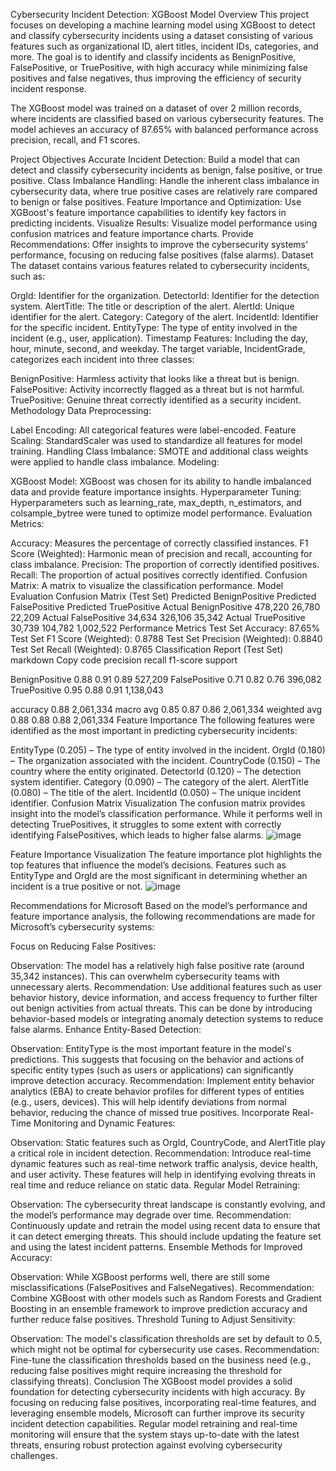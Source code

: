 Cybersecurity Incident Detection: XGBoost Model
Overview
This project focuses on developing a machine learning model using XGBoost to detect and classify cybersecurity incidents using a dataset consisting of various features such as organizational ID, alert titles, incident IDs, categories, and more. The goal is to identify and classify incidents as BenignPositive, FalsePositive, or TruePositive, with high accuracy while minimizing false positives and false negatives, thus improving the efficiency of security incident response.

The XGBoost model was trained on a dataset of over 2 million records, where incidents are classified based on various cybersecurity features. The model achieves an accuracy of 87.65% with balanced performance across precision, recall, and F1 scores.

Project Objectives
Accurate Incident Detection: Build a model that can detect and classify cybersecurity incidents as benign, false positive, or true positive.
Class Imbalance Handling: Handle the inherent class imbalance in cybersecurity data, where true positive cases are relatively rare compared to benign or false positives.
Feature Importance and Optimization: Use XGBoost's feature importance capabilities to identify key factors in predicting incidents.
Visualize Results: Visualize model performance using confusion matrices and feature importance charts.
Provide Recommendations: Offer insights to improve the cybersecurity systems' performance, focusing on reducing false positives (false alarms).
Dataset
The dataset contains various features related to cybersecurity incidents, such as:

OrgId: Identifier for the organization.
DetectorId: Identifier for the detection system.
AlertTitle: The title or description of the alert.
AlertId: Unique identifier for the alert.
Category: Category of the alert.
IncidentId: Identifier for the specific incident.
EntityType: The type of entity involved in the incident (e.g., user, application).
Timestamp Features: Including the day, hour, minute, second, and weekday.
The target variable, IncidentGrade, categorizes each incident into three classes:

BenignPositive: Harmless activity that looks like a threat but is benign.
FalsePositive: Activity incorrectly flagged as a threat but is not harmful.
TruePositive: Genuine threat correctly identified as a security incident.
Methodology
Data Preprocessing:

Label Encoding: All categorical features were label-encoded.
Feature Scaling: StandardScaler was used to standardize all features for model training.
Handling Class Imbalance: SMOTE and additional class weights were applied to handle class imbalance.
Modeling:

XGBoost Model: XGBoost was chosen for its ability to handle imbalanced data and provide feature importance insights.
Hyperparameter Tuning: Hyperparameters such as learning_rate, max_depth, n_estimators, and colsample_bytree were tuned to optimize model performance.
Evaluation Metrics:

Accuracy: Measures the percentage of correctly classified instances.
F1 Score (Weighted): Harmonic mean of precision and recall, accounting for class imbalance.
Precision: The proportion of correctly identified positives.
Recall: The proportion of actual positives correctly identified.
Confusion Matrix: A matrix to visualize the classification performance.
Model Evaluation
Confusion Matrix (Test Set)
Predicted BenignPositive	Predicted FalsePositive	Predicted TruePositive
Actual BenignPositive	478,220	26,780	22,209
Actual FalsePositive	34,634	326,106	35,342
Actual TruePositive	30,739	104,782	1,002,522
Performance Metrics
Test Set Accuracy: 87.65%
Test Set F1 Score (Weighted): 0.8788
Test Set Precision (Weighted): 0.8840
Test Set Recall (Weighted): 0.8765
Classification Report (Test Set)
markdown
Copy code
                precision    recall  f1-score   support

BenignPositive       0.88      0.91      0.89    527,209
FalsePositive        0.71      0.82      0.76    396,082
TruePositive         0.95      0.88      0.91  1,138,043

accuracy                                 0.88   2,061,334
macro avg            0.85      0.87      0.86   2,061,334
weighted avg         0.88      0.88      0.88   2,061,334
Feature Importance
The following features were identified as the most important in predicting cybersecurity incidents:

EntityType (0.205) – The type of entity involved in the incident.
OrgId (0.180) – The organization associated with the incident.
CountryCode (0.150) – The country where the entity originated.
DetectorId (0.120) – The detection system identifier.
Category (0.090) – The category of the alert.
AlertTitle (0.080) – The title of the alert.
IncidentId (0.050) – The unique incident identifier.
Confusion Matrix Visualization
The confusion matrix provides insight into the model’s classification performance. While it performs well in detecting TruePositives, it struggles to some extent with correctly identifying FalsePositives, which leads to higher false alarms.
![image](https://github.com/user-attachments/assets/9f36b054-71c2-4c9e-969c-2a5bdd9226a1)

Feature Importance Visualization
The feature importance plot highlights the top features that influence the model’s decisions. Features such as EntityType and OrgId are the most significant in determining whether an incident is a true positive or not.
![image](https://github.com/user-attachments/assets/15602e69-6fda-4bde-a190-8ecb93331a40)

Recommendations for Microsoft
Based on the model’s performance and feature importance analysis, the following recommendations are made for Microsoft’s cybersecurity systems:

Focus on Reducing False Positives:

Observation: The model has a relatively high false positive rate (around 35,342 instances). This can overwhelm cybersecurity teams with unnecessary alerts.
Recommendation: Use additional features such as user behavior history, device information, and access frequency to further filter out benign activities from actual threats. This can be done by introducing behavior-based models or integrating anomaly detection systems to reduce false alarms.
Enhance Entity-Based Detection:

Observation: EntityType is the most important feature in the model's predictions. This suggests that focusing on the behavior and actions of specific entity types (such as users or applications) can significantly improve detection accuracy.
Recommendation: Implement entity behavior analytics (EBA) to create behavior profiles for different types of entities (e.g., users, devices). This will help identify deviations from normal behavior, reducing the chance of missed true positives.
Incorporate Real-Time Monitoring and Dynamic Features:

Observation: Static features such as OrgId, CountryCode, and AlertTitle play a critical role in incident detection.
Recommendation: Introduce real-time dynamic features such as real-time network traffic analysis, device health, and user activity. These features will help in identifying evolving threats in real time and reduce reliance on static data.
Regular Model Retraining:

Observation: The cybersecurity threat landscape is constantly evolving, and the model’s performance may degrade over time.
Recommendation: Continuously update and retrain the model using recent data to ensure that it can detect emerging threats. This should include updating the feature set and using the latest incident patterns.
Ensemble Methods for Improved Accuracy:

Observation: While XGBoost performs well, there are still some misclassifications (FalsePositives and FalseNegatives).
Recommendation: Combine XGBoost with other models such as Random Forests and Gradient Boosting in an ensemble framework to improve prediction accuracy and further reduce false positives.
Threshold Tuning to Adjust Sensitivity:

Observation: The model's classification thresholds are set by default to 0.5, which might not be optimal for cybersecurity use cases.
Recommendation: Fine-tune the classification thresholds based on the business need (e.g., reducing false positives might require increasing the threshold for classifying threats).
Conclusion
The XGBoost model provides a solid foundation for detecting cybersecurity incidents with high accuracy. By focusing on reducing false positives, incorporating real-time features, and leveraging ensemble models, Microsoft can further improve its security incident detection capabilities. Regular model retraining and real-time monitoring will ensure that the system stays up-to-date with the latest threats, ensuring robust protection against evolving cybersecurity challenges.
